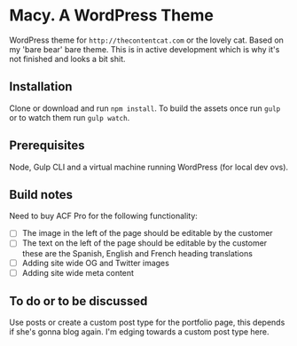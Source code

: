 # Macy. A WordPress Theme

WordPress theme for `http://thecontentcat.com` or the lovely cat. Based on my 'bare bear' bare theme. This is in active development which is why it's not finished and looks a bit shit.

## Installation

Clone or download and run `npm install`. To build the assets once run `gulp` or to watch them run `gulp watch`.

## Prerequisites

Node, Gulp CLI and a virtual machine running WordPress (for local dev ovs).

## Build notes

Need to buy ACF Pro for the following functionality:

- [ ] The image in the left of the page should be editable by the customer
- [ ] The text on the left of the page should be editable by the customer these are the Spanish, English and French heading translations
- [ ] Adding site wide OG and Twitter images
- [ ] Adding site wide meta content

## To do or to be discussed

Use posts or create a custom post type for the portfolio page, this depends if she's gonna blog again. I'm edging towards a custom post type here.
